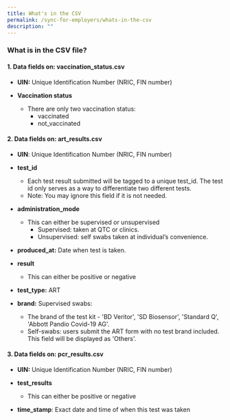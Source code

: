 ```yaml
---
title: What's in the CSV
permalink: /sync-for-employers/whats-in-the-csv
description: ""
---
```

### **What is in the CSV file?**

#### **1. Data fields on: vaccination_status.csv**


* **UIN:** Unique Identification Number (NRIC, FIN number)


* **Vaccination status**
	* There are only two vaccination status:	
		* vaccinated
		* not_vaccinated



#### **2. Data fields on: art_results.csv**

*   **UIN**: Unique Identification Number (NRIC, FIN number)


*   **test_id**
	*   Each test result submitted will be tagged to a unique test_id. The test id only serves as a way to differentiate two different tests. 
	*  Note: You may ignore this field if it is not needed.

*   **administration_mode**
	*   This can either be supervised or unsupervised
		* Supervised: taken at QTC or clinics.
		* Unsupervised: self swabs taken at individual’s convenience.

*   **produced_at:** Date when test is taken. 


*   **result**
	*   This can either be positive or negative


*  **test_type:** ART 


*   **brand:** Supervised swabs:
	*   The brand of the test kit - 'BD Veritor', 'SD Biosensor', 'Standard Q', 'Abbott Pandio Covid-19 AG'.
	* Self-swabs: users submit the ART form with no test brand included. This field will be displayed as 'Others'.



#### **3. Data fields on: pcr_results.csv**

*   **UIN:** Unique Identification Number (NRIC, FIN number)


*   **test_results**
	*   This can either be positive or negative


* **time_stamp**: Exact date and time of when this test was taken